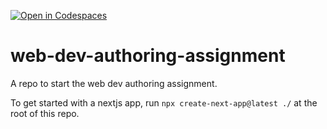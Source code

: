 [![Open in Codespaces](https://classroom.github.com/assets/launch-codespace-2972f46106e565e64193e422d61a12cf1da4916b45550586e14ef0a7c637dd04.svg)](https://classroom.github.com/open-in-codespaces?assignment_repo_id=15457889)
# web-dev-authoring-assignment

A repo to start the web dev authoring assignment.

To get started with a nextjs app, run `npx create-next-app@latest ./` at the root of this repo.
